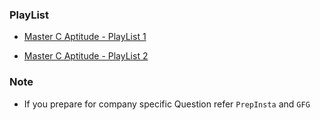 ### PlayList

- [Master C Aptitude - PlayList 1 ](https://youtube.com/playlist?list=PLi-ydFRiIWs4XOKTHNbgSIt0KeMmTH5AF&si=I3bh5MJvr2HrubvC)

  

- [Master C Aptitude - PlayList 2 ](https://youtube.com/playlist?list=PLhP5RsB7fhE3h5MvxjC2MHPbCjcL_8-e5&si=Li9zbook8M1DgEHo)

### Note

- If you prepare for company specific Question refer ``PrepInsta`` and ```GFG```
